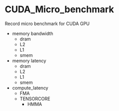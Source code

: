 # CUDA_Micro_benchmark

Record micro benchmark for CUDA GPU

- memory bandwidth
    - dram
    - L2
    - L1
    - smem
- memory latency 
    - dram 
    - L2
    - L1
    - smem
- compute_latency 
    - FMA
    - TENSORCORE
        - HMMA 
